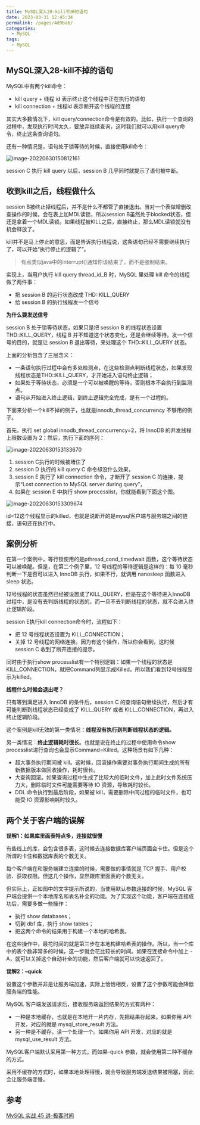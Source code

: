 ```yaml
---
title: MySQL深入28-kill不掉的语句
date: 2023-03-31 12:45:34
permalink: /pages/4d9ba6/
categories: 
  - MySQL
tags: 
  - MySQL
---
```

## MySQL深入28-kill不掉的语句

MySQL中有两个kill命令：

- kill query + 线程 id 表示终止这个线程中正在执行的语句
- kill connection + 线程id 表示断开这个线程的连接

其实大多数情况下，kill query/connection命令是有效的。比如，执行一个查询的过程中，发现执行时间太久，要放弃继续查询，这时我们就可以用kill query命令，终止这条查询语句。

还有一种情况是，语句处于锁等待的时候，直接使用kill命令：

![image-20220630150812161](https://blog-1300853183.cos.ap-chengdu.myqcloud.com/img/image-20220630150812161.png)

session C 执行 kill query 以后，session B 几乎同时就提示了语句被中断。

## 收到kill之后，线程做什么

session B被终止掉线程后，并不是什么不都管了直接退出。当对一个表做增删改查操作的时候，会在表上加MDL读锁，所以session B虽然处于blocked状态，但还是拿着一个MDL读锁。如果线程被KILL之后，直接终止，那么MDL读锁就没有机会释放了。

kill并不是马上停止的意思，而是告诉执行线程说，这条语句已经不需要继续执行了，可以开始“执行停止的逻辑了”。

> 有点类似java中的interrupt()通知你该结束了，而不是强制结束。

实现上，当用户执行 kill query thread_id_B 时，MySQL 里处理 kill 命令的线程做了两件事：

- 把 session B 的运行状态改成 THD::KILL_QUERY
- 给 session B 的执行线程发一个信号

**为什么要发送信号**

session B 处于锁等待状态，如果只是把 session B 的线程状态设置 THD::KILL_QUERY，线程 B 并不知道这个状态变化，还是会继续等待。发一个信号的目的，就是让 session B 退出等待，来处理这个 THD::KILL_QUERY 状态。

上面的分析包含了三层含义：

- 一条语句执行过程中会有多处检测点，在这些检测点判断线程状态，如果发现线程状态是THD::KILL_QUERY，才开始进入语句终止逻辑；
- 如果处于等待状态，必须是一个可以被唤醒的等待，否则根本不会执行到监测点。
- 语句从开始进入终止逻辑，到终止逻辑完全完成，是有一个过程的。

下面来分析一个kill不掉的例子，也就是innodb_thread_concurrency 不够用的例子。

首先，执行 set global innodb_thread_concurrency=2，将 InnoDB 的并发线程上限数设置为 2；然后，执行下面的序列：

![image-20220630153133670](https://blog-1300853183.cos.ap-chengdu.myqcloud.com/img/image-20220630153133670.png)

1. session C执行的时候被堵住了
2. session D 执行的 kill query C 命令却没什么效果，
3. session E 执行了 kill connection 命令，才断开了 session C 的连接，提示“Lost connection to MySQL server during query”，
4. 如果在 session E 中执行 show processlist，你就能看到下面这个图。

![image-20220630153309674](https://blog-1300853183.cos.ap-chengdu.myqcloud.com/img/image-20220630153309674.png)

id=12这个线程显示的killed，也就是说断开的是mysql客户端与服务端之间的链接，语句还在执行中。

## 案例分析

在第一个案例中，等行锁使用的是pthread_cond_timedwait 函数，这个等待状态可以被唤醒。但是，在第二个例子里，12 号线程的等待逻辑是这样的：每 10 毫秒判断一下是否可以进入 InnoDB 执行，如果不行，就调用 nanosleep 函数进入 sleep 状态。

12号线程的状态虽然已经被设置成了KILL_QUERY，但是在这个等待进入InnoDB过程中，是没有去判断线程的状态的，而一旦不去判断线程的状态，就不会进入终止逻辑阶段。

session E执行kill connection命令时，流程如下：

- 把 12 号线程状态设置为 KILL_CONNECTION；
- 关掉 12 号线程的网络连接。因为有这个操作，所以你会看到，这时候 session C 收到了断开连接的提示。

同时由于执行show processlist有一个特别逻辑：如果一个线程的状态是KILL_CONNECTION，就把Command列显示成Killed。所以我们看到12号线程显示为killed。

**线程什么时候会退出呢？**

只有等到满足进入 InnoDB 的条件后，session C 的查询语句继续执行，然后才有可能判断到线程状态已经变成了 KILL_QUERY 或者 KILL_CONNECTION，再进入终止逻辑阶段。

这个案例是kill无效的第一类情况：**线程没有执行到判断线程状态的逻辑。**

另一类情况：**终止逻辑耗时很长**。也就是说在终止的过程中使用命令show processlist进行查询也会显示Command=Killed。这种场景有如下几种：

- 超大事务执行期间被 kill。这时候，回滚操作需要对事务执行期间生成的所有新数据版本做回收操作，耗时很长。
- 大查询回滚。如果查询过程中生成了比较大的临时文件，加上此时文件系统压力大，删除临时文件可能需要等待 IO 资源，导致耗时较长。
- DDL 命令执行到最后阶段，如果被 kill，需要删除中间过程的临时文件，也可能受 IO 资源影响耗时较久。

## 两个关于客户端的误解

**误解1：如果库里面表特点多，连接就很慢**

有些线上的库，会包含很多表，这时候去连接数据库客户端页面会卡住。但是这个所谓的卡住和数据库表的个数无关。

每个客户端在和服务端建立连接的时候，需要做的事情就是 TCP 握手、用户校验、获取权限。但这几个操作，显然跟库里面表的个数无关。

但实际上，正如图中的文字提示所说的，当使用默认参数连接的时候，MySQL 客户端会提供一个本地库名和表名补全的功能。为了实现这个功能，客户端在连接成功后，需要多做一些操作：

- 执行 show databases；
- 切到 db1 库，执行 show tables；
- 把这两个命令的结果用于构建一个本地的哈希表。

在这些操作中，最花时间的就是第三步在本地构建哈希表的操作。所以，当一个库中的表个数非常多的时候，这一步就会花比较长的时间。如果在连接命令中加上 -A，就可以关掉这个自动补全的功能，然后客户端就可以快速返回了。

**误解2：–quick**

设置这个参数并非是让服务端加速，实际上恰恰相反，设置了这个参数可能会降低服务端的性能。

MySQL 客户端发送请求后，接收服务端返回结果的方式有两种：

- 一种是本地缓存，也就是在本地开一片内存，先把结果存起来。如果你用 API 开发，对应的就是 mysql_store_result 方法。
- 另一种是不缓存，读一个处理一个。如果你用 API 开发，对应的就是 mysql_use_result 方法。

MySQL客户端默认采用第一种方式，而如果–quick 参数，就会使用第二种不缓存的方式。

采用不缓存的方式时，如果本地处理得慢，就会导致服务端发送结果被阻塞，因此会让服务端变慢。

## 参考

[MySQL 实战 45 讲-极客时间](https://time.geekbang.org/column/intro/100020801?tab=catalog)